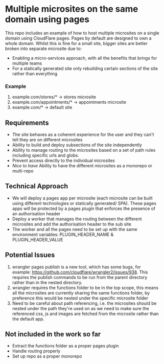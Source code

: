 # Multiple microsites on the same domain using pages
This repo includes an example of how to host multiple microsites on a single domain using CloudFlare pages.
Pages by default are designed to own a whole domain. Whilst this is fine for a small site, bigger sites are better broken into separate microsite due to:
* Enabling a micro-services approach, with all the benefits that brings for multiple teams
* For a statically generated site only rebuilding certain sections of the site rather than everything

### Example
1. example.com/stores/*       -> stores microsite
1. example.com/appointments/* -> appointments microsite
1. example.com/*              -> default site

## Requirements
* The site behaves as a coherent experience for the user and they can't tell they are on different microsites
* Ability to build and deploy subsections of the site independently
* Ability to manage routing to the microsites based on a set of path rules including specific urls and globs.
* Prevent access directly to the individual microsites
* *Nice to have* Ability to have the different microsites as a monorepo or multi-repo

## Technical Approach
* We will deploy a pages app per microsite (each microsite can be built using different technologies or statically generated/ SPA). These pages apps will be protected by a pages plugin that enforces the presence of an authorisation header
* Deploy a worker that manages the routing between the different microsites and add the authorisation header to the sub site
* The worker and all the pages need to be set up with the same environment variables: PLUGIN_HEADER_NAME & PLUGIN_HEADER_VALUE

## Potential Issues
1. wrangler pages publish is a new tool, which has some bugs, for example: https://github.com/cloudflare/wrangler2/issues/938. This requires the publish commands to be run from the parent directory rather than in the nested directory.
1. wrangler requires the functions folder to be in the top scope, this means all the microsites are currently sharing the same functions folder, by preference this would be nested under the specific microsite folder
1. Need to be careful about path referencing, i.e. the microsites should be nested under the path they're used on as we need to make sure the referenced css, js and images are fetched from the microsite rather than the default app.

## Not included in the work so far
* Extract the functions folder as a proper pages plugin
* Handle routing properly
* Set up repo as a proper monorepo